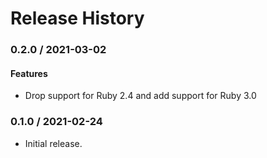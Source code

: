 # Release History

### 0.2.0 / 2021-03-02

#### Features

* Drop support for Ruby 2.4 and add support for Ruby 3.0

### 0.1.0 / 2021-02-24

* Initial release.
